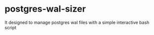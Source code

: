 # postgres-wal-sizer
It designed to manage postgres wal files with a simple interactive bash script
